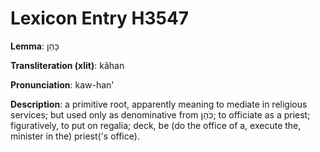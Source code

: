 # Lexicon Entry H3547

**Lemma**: כָּהַן

**Transliteration (xlit)**: kâhan

**Pronunciation**: kaw-han'

**Description**:
a primitive root, apparently meaning to mediate in religious services; but used only as denominative from כֹּהֵן; to officiate as a priest; figuratively, to put on regalia; deck, be (do the office of a, execute the, minister in the) priest('s office).
